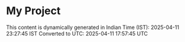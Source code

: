 # My Project

This content is dynamically generated in Indian Time (IST): 2025-04-11 23:27:45 IST
Converted to UTC: 2025-04-11 17:57:45 UTC
